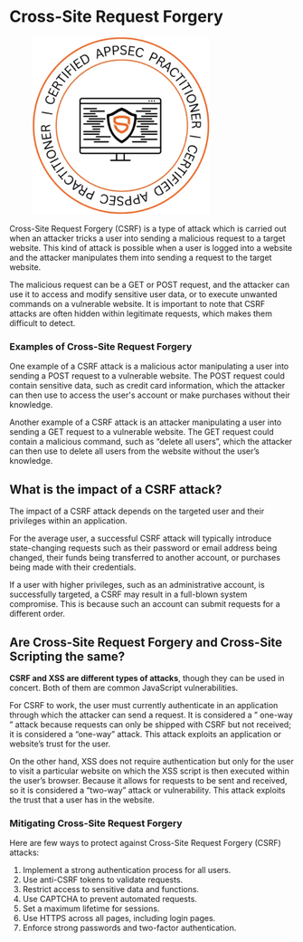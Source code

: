 # Cross-Site Request Forgery

<figure><img src=".gitbook/assets/image (10).png" alt="" width="314"><figcaption></figcaption></figure>



Cross-Site Request Forgery (CSRF) is a type of attack which is carried out when an attacker tricks a user into sending a malicious request to a target website. This kind of attack is possible when a user is logged into a website and the attacker manipulates them into sending a request to the target website.

The malicious request can be a GET or POST request, and the attacker can use it to access and modify sensitive user data, or to execute unwanted commands on a vulnerable website. It is important to note that CSRF attacks are often hidden within legitimate requests, which makes them difficult to detect.

### **Examples of Cross-Site Request Forgery**

One example of a CSRF attack is a malicious actor manipulating a user into sending a POST request to a vulnerable website. The POST request could contain sensitive data, such as credit card information, which the attacker can then use to access the user's account or make purchases without their knowledge.

Another example of a CSRF attack is an attacker manipulating a user into sending a GET request to a vulnerable website. The GET request could contain a malicious command, such as “delete all users”, which the attacker can then use to delete all users from the website without the user’s knowledge.



## **What is the impact of a CSRF attack?**

The impact of a CSRF attack depends on the targeted user and their privileges within an application.

For the average user, a successful CSRF attack will typically introduce state-changing requests such as their password or email address being changed, their funds being transferred to another account, or purchases being made with their credentials.

If a user with higher privileges, such as an administrative account, is successfully targeted, a CSRF may result in a full-blown system compromise. This is because such an account can submit requests for a different order.



## **Are Cross-Site Request Forgery and Cross-Site Scripting the same?**

**CSRF and XSS are different types of attacks**, though they can be used in concert. Both of them are common JavaScript vulnerabilities.

For CSRF to work, the user must currently authenticate in an application through which the attacker can send a request. It is considered a ” one-way ” attack because requests can only be shipped with CSRF but not received; it is considered a “one-way” attack. This attack exploits an application or website’s trust for the user.

On the other hand, XSS does not require authentication but only for the user to visit a particular website on which the XSS script is then executed within the user’s browser. Because it allows for requests to be sent and received, so it is considered a “two-way” attack or vulnerability. This attack exploits the trust that a user has in the website.

### **Mitigating Cross-Site Request Forgery**

Here are few ways to protect against Cross-Site Request Forgery (CSRF) attacks:

1. Implement a strong authentication process for all users.
2. Use anti-CSRF tokens to validate requests.
3. Restrict access to sensitive data and functions.
4. Use CAPTCHA to prevent automated requests.
5. Set a maximum lifetime for sessions.
6. Use HTTPS across all pages, including login pages.
7. Enforce strong passwords and two-factor authentication.
